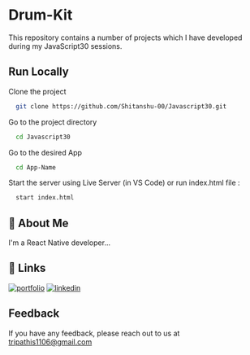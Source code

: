 
# Drum-Kit

This repository contains a number of projects which I have developed during my JavaScript30 sessions.



## Run Locally

Clone the project

```bash
  git clone https://github.com/Shitanshu-00/Javascript30.git
```

Go to the project directory

```bash
  cd Javascript30
```

Go to the desired App

```bash
  cd App-Name
```

Start the server using Live Server (in VS Code) or run index.html file :

```bash
  start index.html
```


## 🚀 About Me
I'm a React Native developer...


## 🔗 Links
[![portfolio](https://img.shields.io/badge/my_portfolio-000?style=for-the-badge&logo=ko-fi&logoColor=white)](portfolio-shitanshu.netlify.app/)
[![linkedin](https://img.shields.io/badge/linkedin-0A66C2?style=for-the-badge&logo=linkedin&logoColor=white)](https://www.linkedin.com/in/shitanshu-tripathi-870b5b1b2/)



## Feedback

If you have any feedback, please reach out to us at tripathis1106@gmail.com

